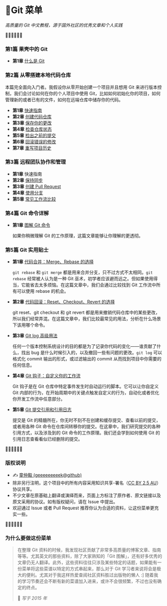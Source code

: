 # 🥡Git 菜单

 *高质量的 Git 中文教程，源于国外社区的优秀文章和个人实践*

🥢🥢🥢🥢🥢🥢

### 第1篇 果壳中的 Git

- **第1章** [什么是 Git](#)

### 第2篇 从零搭建本地代码仓库

本篇完全面向入门者。我假设你从零开始创建一个项目并且想用 Git 来进行版本控制，我们会讨论如何在你的个人项目中使用 Git，比如如何初始化你的项目，如何管理新的或者已有的文件，如何在远端仓库中储存你的代码。

- **第1章** [快速指南](#)
- **第2章** [创建代码仓库](#)
- **第3章** [保存你的更改](#)
- **第4章** [检查仓库状态](#)
- **第5章** [检出之前的提交](#)
- **第6章** [回滚错误的修改](#)
- **第7章** [重写项目历史](#)

### 第3篇 远程团队协作和管理

- **第1章** 快速指南
- **第2章** [保持同步](#)
- **第3章** [创建 Pull Request](#)
- **第4章** [使用分支](#)
- **第5章** [常见工作流比较](#)

### 第4篇 Git 命令详解

- **第1章** [图解 Git 命令](#)

  如果你稍微理解 Git 的工作原理，这篇文章能够让你理解的更透彻。

### 第5篇 Git 实用贴士

- **第1章** [代码合并：Merge、Rebase 的选择](#)

  `git rebase` 和 `git merge` 都是用来合并分支，只不过方式不太相同。`git rebase` 经常被人认为是一种 Git 巫术，初学者应该避而远之。但如果使用得当，它能省去太多烦恼。在这篇文章中，我们会通过比较找到 Git 工作流中所有可以使用 rebase 的机会。

- **第2章** [代码回滚：Reset、Checkout、Revert 的选择](#)

  git reset、git checkout 和 git revert 都是用来撤销代码仓库中的某些更改，所以我们经常弄混。在这篇文章中，我们比较最常见的用法，分析在什么场景下该用哪个命令。

- **第3章** [Git log 高级用法](#)

  任何一个版本控制系统设计的目的都是为了记录你代码的变化——谁贡献了什么，找出 bug 是什么时候引入的，以及撤回一些有问题的更改。`git log` 可以格式化 commit 输出的形式，或过滤输出的 commit 从而找到项目中你需要的任何信息。

- **第4章** [Git 钩子：自定义你的工作流](#)

  Git 钩子是在 Git 仓库中特定事件发生时自动运行的脚本。它可以让你自定义 Git 内部的行为，在开始周期中的关键点触发自定义的行为，自动化或者优化你开发工作流中任意部分。

- **第5章** [Git 提交引用和引用日志](#)

  提交是 Git 的精髓所在，你无时不刻不在创建和缓存提交、查看以前的提交，或者用各种 Git 命令在仓库间转移你的提交。在这章中，我们研究提交的各种引用方式，以及涉及到的 Git 命令的工作原理。我们还会学到如何使用 Git 的引用日志查看看似已经删除的提交。

🥢🥢🥢🥢🥢🥢

### 版权说明

- ✍️ [童仲毅 (geeeeeeeeek@github)](#)
- 除非另行注明，这个项目中的所有内容采用知识共享-署名（[CC BY 2.5 AU](http://creativecommons.org/licenses/by/2.5/au/deed.zh)）协议共享。
- 不少文章在原基础上翻译或演绎而来，页面上方标注了原作者、原文链接以及原文采用的协议。如有版权疑问，请在 Issue 中提出。
- 欢迎通过 Issue 或者 Pull Request 推荐你认为合适的资料，让这份菜单更充实一些。

🥢🥢🥢🥢🥢🥢

### 为什么要做这份菜单

> 在整理 Git 资料的时候，我发现社区贡献了非常多高质量的博客文章、指南等等。尤其英文的那些资料，除了大家熟知的「Git 图解」，还有好多优秀的文章仍无人翻译。此外，这些资料往往只涉及某些特定的话题，如果能有一份菜单将这些菜谱以特定的方式串起来，那么对于 Git 学习者来说将会是极大的便利。尤其对于我这样热爱查阅社区资料胜过出版物的懒人 :] 随着我的学习节奏还会不断有新的菜谱加入进来，或许不会很频繁，不过也没有确定的终点。
>
> 📅 *写于 2015 年*
